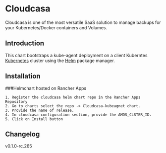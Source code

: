 # Cloudcasa
Cloudcasa is one of the most versatile SaaS solution to manage backups for your Kubernetes/Docker containers and Volumes.

## Introduction

This chart bootstraps a kube-agent deployment on a client Kuberntes [Kubernetes](http://kubernetes.io) cluster using the [Helm](https://helm.sh) package manager.

## Installation
###Helmchart hosted on Rancher Apps

```
1. Register the cloudcasa helm chart repo in the Rancher Apps Repository
2. Go to charts select the repo -> Cloudcasa-kubeagnet chart.
3. Provide the name of release.
4. In cloudcasa configuration section, provide the AMDS_CLSTER_ID.
5. Click on Install button
```

## Changelog
v0.1.0-rc.265
